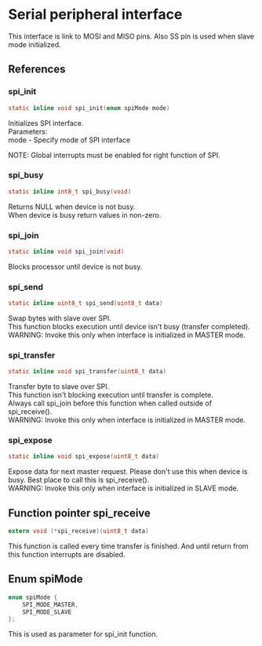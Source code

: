 Serial peripheral interface
===========================
This interface is link to MOSI and MISO pins. Also SS pin is used when slave mode initialized.

## References
### spi\_init
```C
static inline void spi_init(enum spiMode mode)
```
Initializes SPI interface.  
Parameters:  
    mode - Specify mode of SPI interface  
  
NOTE: Global interrupts must be enabled for right function of SPI.

### spi\_busy
```C
static inline int8_t spi_busy(void)
```
Returns NULL when device is not busy.  
When device is busy return values in non-zero.

### spi\_join    
```C
static inline void spi_join(void)
```
Blocks processor until device is not busy.

### spi\_send
```C
static inline uint8_t spi_send(uint8_t data)
```
Swap bytes with slave over SPI.  
This function blocks execution until device isn't busy (transfer completed).  
WARNING: Invoke this only when interface is initialized in MASTER mode.

### spi\_transfer
```C
static inline void spi_transfer(uint8_t data)
```
Transfer byte to slave over SPI.  
This function isn't blocking execution until transfer is complete.  
Always call spi\_join before this function when called outside of spi\_receive().  
WARNING: Invoke this only when interface is initialized in MASTER mode.

### spi\_expose
```C
static inline void spi_expose(uint8_t data)
```
Expose data for next master request.
Please don't use this when device is busy.
Best place to call this is spi\_receive().  
WARNING: Invoke this only when interface is initialized in SLAVE mode.

## Function pointer spi\_receive
```C
extern void (*spi_receive)(uint8_t data)
```
This function is called every time transfer is finished.
And until return from this function interrupts are disabled.

## Enum spiMode
```C
enum spiMode {
    SPI_MODE_MASTER,
    SPI_MODE_SLAVE
};
```
This is used as parameter for spi\_init function.
